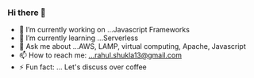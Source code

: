 ### Hi there 👋

- 🔭 I’m currently working on ...Javascript Frameworks
- 🌱 I’m currently learning ...Serverless
- 💬 Ask me about ...AWS, LAMP, virtual computing, Apache, Javascript
- 📫 How to reach me: ...rahul.shukla13@gmail.com
- ⚡ Fun fact: ... Let's discuss over coffee

